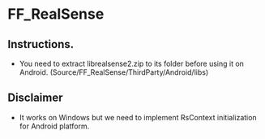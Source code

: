 # FF_RealSense
 
## Instructions.
* You need to extract librealsense2.zip to its folder before using it on Android. (Source/FF_RealSense/ThirdParty/Android/libs)

## Disclaimer
* It works on Windows but we need to implement RsContext initialization for Android platform.